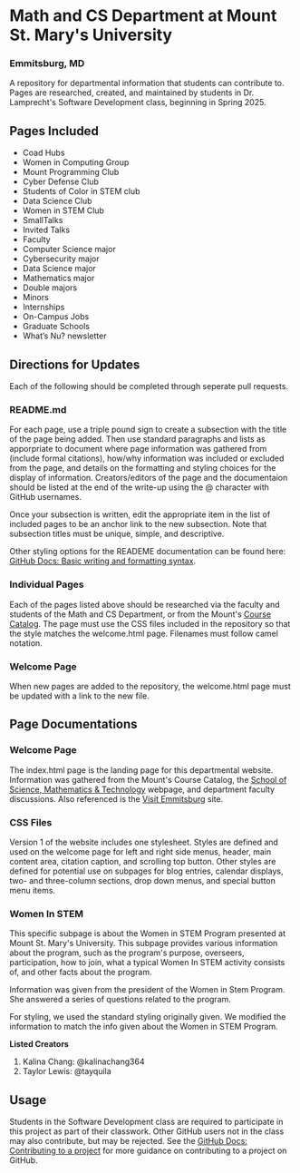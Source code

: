 # Math and CS Department at Mount St. Mary's University
### Emmitsburg, MD

A repository for departmental information that students can contribute to. Pages are researched, created, and maintained by students in Dr. Lamprecht's Software Development class, beginning in Spring 2025.

## Pages Included

* Coad Hubs 
* Women in Computing Group 
* Mount Programming Club 
* Cyber Defense Club 
* Students of Color in STEM club
* Data Science Club 
* Women in STEM Club 
* SmallTalks 
* Invited Talks
* Faculty 
* Computer Science major 
* Cybersecurity major 
* Data Science major 
* Mathematics major 
* Double majors 
* Minors 
* Internships 
* On-Campus Jobs 
* Graduate Schools 
* What’s Nu? newsletter 

## Directions for Updates

Each of the following should be completed through seperate pull requests.

### README.md

For each page, use a triple pound sign to create a subsection with the title of the page being added. Then use standard paragraphs and lists as apporpriate to document where page information was gathered from (include formal citations), how/why information was included or excluded from the page, and details on the formatting and styling choices for the display of information. Creators/editors of the page and the documentaion should be listed at the end of the write-up using the @ character with GitHub usernames.

Once your subsection is written, edit the appropriate item in the list of included pages to be an anchor link to the new subsection. Note that subsection titles must be unique, simple, and descriptive.

Other styling options for the READEME documentation can be found here: [GitHub Docs: Basic writing and formatting syntax](https://docs.github.com/en/get-started/writing-on-github/getting-started-with-writing-and-formatting-on-github/basic-writing-and-formatting-syntax).

### Individual Pages

Each of the pages listed above should be researched via the faculty and students of the Math and CS Department, or from the Mount's [Course Catalog](https://catalog.msmary.edu/index.php). The page must use the CSS files included in the repository so that the style matches the welcome.html page. Filenames must follow camel notation.

### Welcome Page

When new pages are added to the repository, the welcome.html page must be updated with a link to the new file.

## Page Documentations

### Welcome Page

The index.html page is the landing page for this departmental website. Information was gathered from the Mount's Course Catalog, the [School of Science, Mathematics & Technology](https://msmary.edu/academics/schools-divisions/school-of-science-mathematics-and-technology/index.html) webpage, and department faculty discussions. Also referenced is the [Visit Emmitsburg](https://visitemmitsburg.com) site.

### CSS Files

Version 1 of the website includes one stylesheet. Styles are defined and used on the welcome page for left and right side menus, header, main content area, citation caption, and scrolling top button. Other styles are defined for potential use on subpages for blog entries, calendar displays, two- and three-column sections, drop down menus, and special button menu items.

### Women In STEM
This specific subpage is about the Women in STEM Program presented at Mount St. Mary's University. This subpage provides various information about the program, such as the program's purpose, overseers, participation, how to join, what a typical Women In STEM activity consists of, and other facts about the program.

Information was given from the president of the Women in Stem Program. She answered a series of questions related to the program.

For styling, we used the standard styling originally given. We modified the information to match the info given about the Women in STEM Program. 

**Listed Creators**
1. Kalina Chang: @kalinachang364
2. Taylor Lewis: @tayquila 

## Usage

Students in the Software Development class are required to participate in this project as part of their classwork. Other GitHub users not in the class may also contribute, but may be rejected. See the [GitHub Docs: Contributing to a project](https://docs.github.com/en/get-started/exploring-projects-on-github/contributing-to-a-project) for more guidance on contributing to a project on GitHub.
